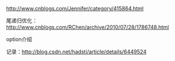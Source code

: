 

http://www.cnblogs.com/Jennifer/category/415864.html

尾递归优化： http://www.cnblogs.com/RChen/archive/2010/07/28/1786748.html 

option介绍

记录：http://blog.csdn.net/hadstj/article/details/6449524